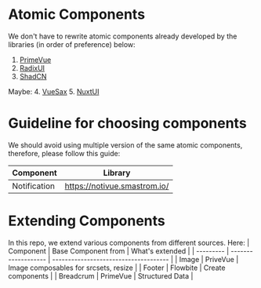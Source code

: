 # Atomic Components
We don't have to rewrite atomic components already developed by the libraries (in order of preference) below:
1. [PrimeVue](https://tailwind.primevue.org/overview/)
2. [RadixUI](https://www.radix-vue.com/)
3. [ShadCN](https://www.shadcn-vue.com/)

Maybe:
4. [VueSax](https://vuesax.com/)
5. [NuxtUI](https://ui.nuxt.com/)


# Guideline for choosing components
We should avoid using multiple version of the same atomic components, therefore, please follow this guide:

| Component    | Library                      |
| ------------ | ---------------------------- |
| Notification | https://notivue.smastrom.io/ |


# Extending Components

In this repo, we extend various components from different sources. Here:
| Component | Base Component from | What's extended                       |
| --------- | ------------------- | ------------------------------------- |
| Image     | PriveVue            | Image composables for srcsets, resize |
| Footer    | Flowbite            | Create components                     |
| Breadcrum | PrimeVue            | Structured Data                       |